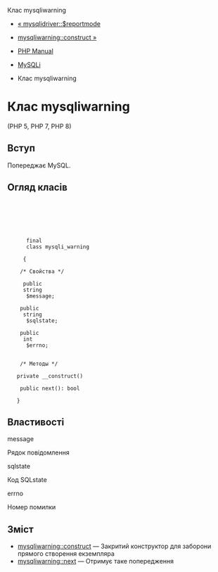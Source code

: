 Клас mysqliwarning

-   [« mysqlidriver::$reportmode](mysqli-driver.report-mode.html)
    
-   [mysqliwarning::construct »](mysqli-warning.construct.html)
    
-   [PHP Manual](index.md)
    
-   [MySQLi](book.mysqli.md)
    
-   Клас mysqliwarning
    

# Клас mysqliwarning

(PHP 5, PHP 7, PHP 8)

## Вступ

Попереджає MySQL.

## Огляд класів

```classsynopsis

     
    

    
     
      final
      class mysqli_warning
     
     {

    /* Свойства */
    
     public
     string
      $message;

    public
     string
      $sqlstate;

    public
     int
      $errno;


    /* Методы */
    
   private __construct()

    public next(): bool

   }
```

## Властивості

message

Рядок повідомлення

sqlstate

Код SQLstate

errno

Номер помилки

## Зміст

-   [mysqliwarning::construct](mysqli-warning.construct.html) — Закритий конструктор для заборони прямого створення екземпляра
-   [mysqliwarning::next](mysqli-warning.next.html) — Отримує таке попередження